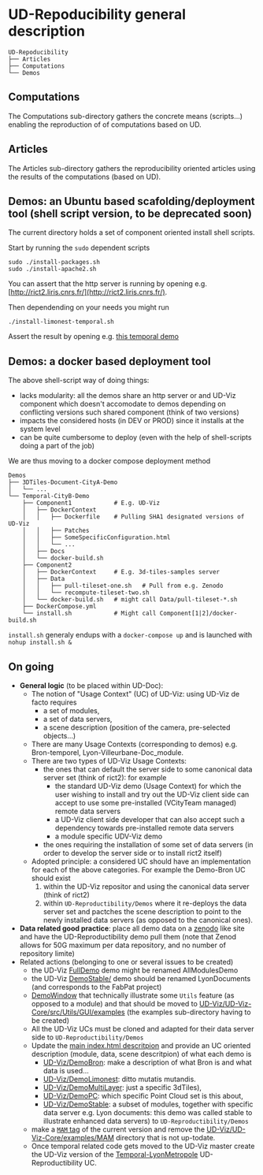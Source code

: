 # UD-Repoducibility general description
```
UD-Repoducibility
├── Articles
├── Computations
└── Demos
```

## Computations
The Computations sub-directory gathers the concrete means (scripts...) enabling the reproduction of of computations based on UD.

## Articles
The Articles sub-directory gathers the reproducibility oriented articles using the results of the computations (based on UD).

## Demos: an Ubuntu based scafolding/deployment tool (shell script version, to be deprecated soon)
The current directory holds a set of component oriented install shell scripts. 

Start by running the `sudo` dependent scripts
```
sudo ./install-packages.sh
sudo ./install-apache2.sh
```
You can assert that the http server is running by opening e.g. [http://rict2.liris.cnrs.fr/](http://rict2.liris.cnrs.fr/).

Then dependending on your needs you might run
```
./install-limonest-temporal.sh
```
Assert the result by opening e.g. [this temporal demo](http://rict2.liris.cnrs.fr/UD-Viz-Temporal-Limonest/UDV-Core/examples/DemoTemporal/Demo.html)

## Demos: a docker based deployment tool
The above shell-script way of doing things:
 - lacks modularity: all the demos share an http server or and UD-Viz component which doesn't accomodate to demos depending on conflicting versions such shared component (think of two versions)
 - impacts the considered hosts (in DEV or PROD) since it installs at the system level
 - can be quite cumbersome to deploy (even with the help of shell-scripts doing a part of the job)
 
We are thus moving to a docker compose deployment method
```
Demos
├── 3DTiles-Document-CityA-Demo
│   └── ...
└── Temporal-CityB-Demo
    ├── Component1            # E.g. UD-Viz
    │   ├── DockerContext
    │   │   ├── Dockerfile    # Pulling SHA1 designated versions of UD-Viz
    │   │   ├── Patches
    │   │   ├── SomeSpecificConfiguration.html
    │   │   └── ...
    │   ├── Docs
    │   └── docker-build.sh
    ├── Component2
    │   ├── DockerContext     # E.g. 3d-tiles-samples server
    │   ├── Data
    │   │   ├── pull-tileset-one.sh   # Pull from e.g. Zenodo
    │   │   └── recompute-tileset-two.sh
    │   └── docker-build.sh   # might call Data/pull-tileset-*.sh
    ├── DockerCompose.yml
    └── install.sh            # Might call Component[1|2]/docker-build.sh  
```

`install.sh` generaly endups with a `docker-compose up` and is launched with `nohup install.sh &`
 
## On going
 - **General logic** (to be placed within UD-Doc): 
    * The notion of "Usage Context" (UC) of UD-Viz: using UD-Viz de facto requires
       - a set of modules, 
       - a set of data servers,
       - a scene description (position of the camera, pre-selected objects...)
    * There are many Usage Contexts (corresponding to demos) e.g. Bron-temporel, Lyon-Villeurbane-Doc_module.
    * There are two types of UD-Viz Usage Contexts:
       - the ones that can default the server side to some canonical data server set (think of rict2): for example
          * the standard UD-Viz demo (Usage Context) for which the user wishing to install and try out the UD-Viz client side can accept to use some pre-installed (VCityTeam managed) remote data servers
          * a UD-Viz client side developer that can also accept such a dependency towards pre-installed remote data servers
          * a module specific UDV-Viz demo
       - the ones requiring the installation of some set of data servers (in order to develop the server side or to install rict2 itself)<br>
    * Adopted principle: a considered UC should have an implementation for each of the above categories. For example the Demo-Bron UC should exist 
       1. within the UD-Viz repositor and using the canonical data server (think of rict2)
       2. within `UD-Reproductibility/Demos` where it re-deploys the data server set and pactches the scene description to point to the newly installed data servers (as opposed to the canonical ones).
 - **Data related good practice**: place all demo data on a [zenodo](https://zenodo.org/) like site and have the UD-Reproductibility demo pull them (note that Zenod allows for 50G maximum per data repository, and no number of repository limite)
- Related actions (belonging to one or several issues to be created)
    * the UD-Viz [FullDemo](https://github.com/VCityTeam/UD-Viz/tree/master/UD-Viz-Core/examples/DemoFull) demo might be renamed AllModulesDemo
    * the UD-Viz [DemoStable/](https://github.com/VCityTeam/UD-Viz/tree/master/UD-Viz-Core/examples/DemoFull) demo should be renamed LyonDocuments (and corresponds to the FabPat project)
    * [DemoWindow](https://github.com/VCityTeam/UD-Viz/tree/master/UD-Viz-Core/examples/DemoWindow) that technically illustrate some `Utils` feature (as opposed to a module) and that should be moved to [UD-Viz/UD-Viz-Core/src/Utils/GUI/examples](https://github.com/VCityTeam/UD-Viz/tree/master/UD-Viz-Core/src/Utils/GUI/) (the examples sub-directory having to be created)
    * All the UD-Viz UCs must be cloned and adapted for their data server side to `UD-Reproductibility/Demos`
    * Update the [main index.html descritpion](https://github.com/VCityTeam/UD-Viz/blob/master/UD-Viz-Core/index.html) and provide an UC oriented description (module, data, scene descritpion) of what each demo is
      - [UD-Viz/DemoBron](https://github.com/VCityTeam/UD-Viz/tree/master/UD-Viz-Core/examples/DemoBron): make a description of what Bron is and what data is used... 
      - [UD-Viz/DemoLimonest](https://github.com/VCityTeam/UD-Viz/tree/master/UD-Viz-Core/examples/DemoLimonest): ditto mutatis mutandis.
      - [UD-Viz/DemoMultiLayer](https://github.com/VCityTeam/UD-Viz/tree/master/UD-Viz-Core/examples/DemoMultiLayer): just a specific 3dTiles), 
      - [UD-Viz/DemoPC](https://github.com/VCityTeam/UD-Viz/tree/master/UD-Viz-Core/examples/DemoPC): which specific Point Cloud set is this about, 
      - [UD-Viz/DemoStable](https://github.com/VCityTeam/UD-Viz/tree/master/UD-Viz-Core/examples/DemoStable): a subset of modules, together with specific data server e.g. Lyon documents: this demo was called stable to illustrate enhanced data servers) to `UD-Reproductibility/Demos` 
   * make a [`MAM` tag](https://github.com/VCityTeam/UD-Viz/tags) of the current version and remove the [UD-Viz/UD-Viz-Core/examples/MAM](https://github.com/VCityTeam/UD-Viz/tree/master/UD-Viz-Core/examples/MAM) directory that is not up-todate.
   * Once temporal related code gets moved to the UD-Viz master create the UD-Viz version of the [Temporal-LyonMetropole](https://github.com/VCityTeam/UD-Reproducibility/tree/master/Demos/Temporal-LyonMetropole) UD-Reproductibility UC.


